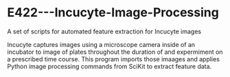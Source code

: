 # E422---Incucyte-Image-Processing
A set of scripts for automated feature extraction for Incucyte images

Incucyte captures images using a microscope camera inside of an incubator to image of plates throughout the duration of and expermiment on a prescribed time course. This program imports those imaages and applies Python image processing commands from SciKit to extract feature data.
